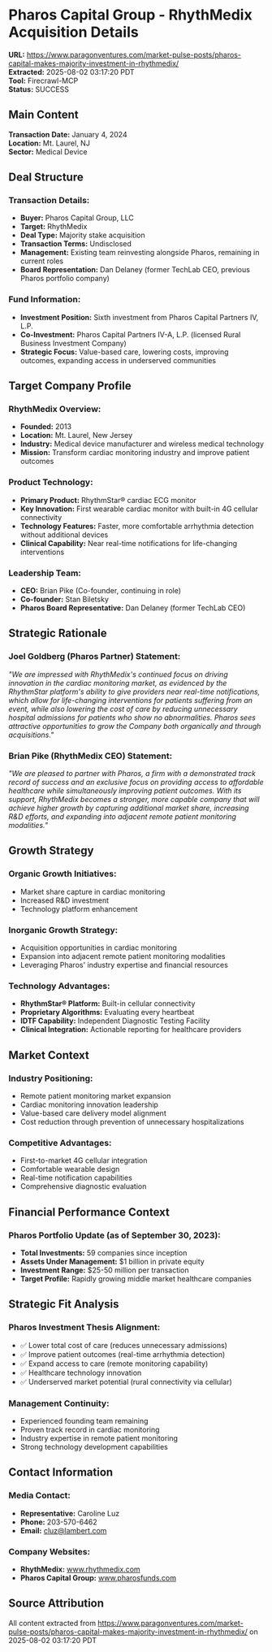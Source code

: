 # Pharos Capital Group - RhythMedix Acquisition Details
**URL:** https://www.paragonventures.com/market-pulse-posts/pharos-capital-makes-majority-investment-in-rhythmedix/  
**Extracted:** 2025-08-02 03:17:20 PDT  
**Tool:** Firecrawl-MCP  
**Status:** SUCCESS  

## Main Content

**Transaction Date:** January 4, 2024  
**Location:** Mt. Laurel, NJ  
**Sector:** Medical Device

## Deal Structure

### **Transaction Details:**
- **Buyer:** Pharos Capital Group, LLC
- **Target:** RhythMedix
- **Deal Type:** Majority stake acquisition
- **Transaction Terms:** Undisclosed
- **Management:** Existing team reinvesting alongside Pharos, remaining in current roles
- **Board Representation:** Dan Delaney (former TechLab CEO, previous Pharos portfolio company)

### **Fund Information:**
- **Investment Position:** Sixth investment from Pharos Capital Partners IV, L.P.
- **Co-Investment:** Pharos Capital Partners IV-A, L.P. (licensed Rural Business Investment Company)
- **Strategic Focus:** Value-based care, lowering costs, improving outcomes, expanding access in underserved communities

## Target Company Profile

### **RhythMedix Overview:**
- **Founded:** 2013
- **Location:** Mt. Laurel, New Jersey
- **Industry:** Medical device manufacturer and wireless medical technology
- **Mission:** Transform cardiac monitoring industry and improve patient outcomes

### **Product Technology:**
- **Primary Product:** RhythmStar® cardiac ECG monitor
- **Key Innovation:** First wearable cardiac monitor with built-in 4G cellular connectivity
- **Technology Features:** Faster, more comfortable arrhythmia detection without additional devices
- **Clinical Capability:** Near real-time notifications for life-changing interventions

### **Leadership Team:**
- **CEO:** Brian Pike (Co-founder, continuing in role)
- **Co-founder:** Stan Biletsky
- **Pharos Board Representative:** Dan Delaney (former TechLab CEO)

## Strategic Rationale

### **Joel Goldberg (Pharos Partner) Statement:**
*"We are impressed with RhythMedix's continued focus on driving innovation in the cardiac monitoring market, as evidenced by the RhythmStar platform's ability to give providers near real-time notifications, which allow for life-changing interventions for patients suffering from an event, while also lowering the cost of care by reducing unnecessary hospital admissions for patients who show no abnormalities. Pharos sees attractive opportunities to grow the Company both organically and through acquisitions."*

### **Brian Pike (RhythMedix CEO) Statement:**
*"We are pleased to partner with Pharos, a firm with a demonstrated track record of success and an exclusive focus on providing access to affordable healthcare while simultaneously improving patient outcomes. With its support, RhythMedix becomes a stronger, more capable company that will achieve higher growth by capturing additional market share, increasing R&D efforts, and expanding into adjacent remote patient monitoring modalities."*

## Growth Strategy

### **Organic Growth Initiatives:**
- Market share capture in cardiac monitoring
- Increased R&D investment
- Technology platform enhancement

### **Inorganic Growth Strategy:**
- Acquisition opportunities in cardiac monitoring
- Expansion into adjacent remote patient monitoring modalities
- Leveraging Pharos' industry expertise and financial resources

### **Technology Advantages:**
- **RhythmStar® Platform:** Built-in cellular connectivity
- **Proprietary Algorithms:** Evaluating every heartbeat
- **IDTF Capability:** Independent Diagnostic Testing Facility
- **Clinical Integration:** Actionable reporting for healthcare providers

## Market Context

### **Industry Positioning:**
- Remote patient monitoring market expansion
- Cardiac monitoring innovation leadership
- Value-based care delivery model alignment
- Cost reduction through prevention of unnecessary hospitalizations

### **Competitive Advantages:**
- First-to-market 4G cellular integration
- Comfortable wearable design
- Real-time notification capabilities
- Comprehensive diagnostic evaluation

## Financial Performance Context

### **Pharos Portfolio Update (as of September 30, 2023):**
- **Total Investments:** 59 companies since inception
- **Assets Under Management:** $1 billion in private equity
- **Investment Range:** $25-50 million per transaction
- **Target Profile:** Rapidly growing middle market healthcare companies

## Strategic Fit Analysis

### **Pharos Investment Thesis Alignment:**
- ✅ Lower total cost of care (reduces unnecessary admissions)
- ✅ Improve patient outcomes (real-time arrhythmia detection)
- ✅ Expand access to care (remote monitoring capability)
- ✅ Healthcare technology innovation
- ✅ Underserved market potential (rural connectivity via cellular)

### **Management Continuity:**
- Experienced founding team remaining
- Proven track record in cardiac monitoring
- Industry expertise in remote patient monitoring
- Strong technology development capabilities

## Contact Information

### **Media Contact:**
- **Representative:** Caroline Luz
- **Phone:** 203-570-6462
- **Email:** cluz@lambert.com

### **Company Websites:**
- **RhythMedix:** www.rhythmedix.com
- **Pharos Capital Group:** www.pharosfunds.com

## Source Attribution
All content extracted from https://www.paragonventures.com/market-pulse-posts/pharos-capital-makes-majority-investment-in-rhythmedix/ on 2025-08-02 03:17:20 PDT